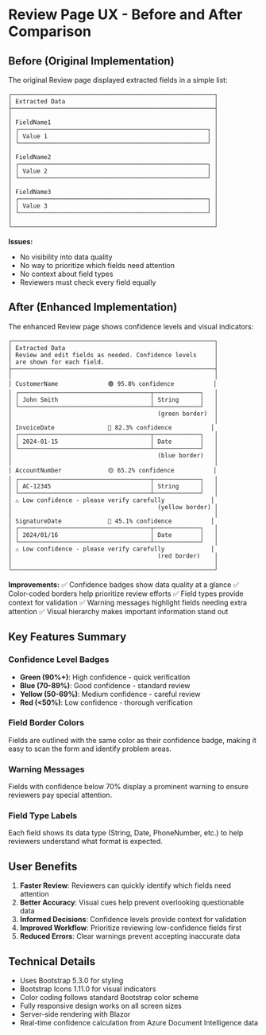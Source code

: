 # Review Page UX - Before and After Comparison

## Before (Original Implementation)

The original Review page displayed extracted fields in a simple list:

```
┌─────────────────────────────────────────────────────────┐
│ Extracted Data                                          │
├─────────────────────────────────────────────────────────┤
│                                                         │
│ FieldName1                                              │
│ ┌─────────────────────────────────────────────────────┐ │
│ │ Value 1                                             │ │
│ └─────────────────────────────────────────────────────┘ │
│                                                         │
│ FieldName2                                              │
│ ┌─────────────────────────────────────────────────────┐ │
│ │ Value 2                                             │ │
│ └─────────────────────────────────────────────────────┘ │
│                                                         │
│ FieldName3                                              │
│ ┌─────────────────────────────────────────────────────┐ │
│ │ Value 3                                             │ │
│ └─────────────────────────────────────────────────────┘ │
│                                                         │
└─────────────────────────────────────────────────────────┘
```

**Issues:**
- No visibility into data quality
- No way to prioritize which fields need attention
- No context about field types
- Reviewers must check every field equally

## After (Enhanced Implementation)

The enhanced Review page shows confidence levels and visual indicators:

```
┌─────────────────────────────────────────────────────────┐
│ Extracted Data                                          │
│ Review and edit fields as needed. Confidence levels     │
│ are shown for each field.                               │
├─────────────────────────────────────────────────────────┤
│                                                         │
│ CustomerName              🟢 95.8% confidence           │
│ ┌─────────────────────────────────────┬─────────────┐   │
│ │ John Smith                          │ String      │   │
│ └─────────────────────────────────────┴─────────────┘   │
│                                         (green border)  │
│                                                         │
│ InvoiceDate               🔵 82.3% confidence           │
│ ┌─────────────────────────────────────┬─────────────┐   │
│ │ 2024-01-15                          │ Date        │   │
│ └─────────────────────────────────────┴─────────────┘   │
│                                         (blue border)   │
│                                                         │
│ AccountNumber             🟡 65.2% confidence           │
│ ┌─────────────────────────────────────┬─────────────┐   │
│ │ AC-12345                            │ String      │   │
│ └─────────────────────────────────────┴─────────────┘   │
│ ⚠️ Low confidence - please verify carefully             │
│                                         (yellow border) │
│                                                         │
│ SignatureDate             🔴 45.1% confidence           │
│ ┌─────────────────────────────────────┬─────────────┐   │
│ │ 2024/01/16                          │ Date        │   │
│ └─────────────────────────────────────┴─────────────┘   │
│ ⚠️ Low confidence - please verify carefully             │
│                                         (red border)    │
│                                                         │
└─────────────────────────────────────────────────────────┘
```

**Improvements:**
✅ Confidence badges show data quality at a glance
✅ Color-coded borders help prioritize review efforts
✅ Field types provide context for validation
✅ Warning messages highlight fields needing extra attention
✅ Visual hierarchy makes important information stand out

## Key Features Summary

### Confidence Level Badges
- **Green (90%+)**: High confidence - quick verification
- **Blue (70-89%)**: Good confidence - standard review
- **Yellow (50-69%)**: Medium confidence - careful review
- **Red (<50%)**: Low confidence - thorough verification

### Field Border Colors
Fields are outlined with the same color as their confidence badge, making it easy to scan the form and identify problem areas.

### Warning Messages
Fields with confidence below 70% display a prominent warning to ensure reviewers pay special attention.

### Field Type Labels
Each field shows its data type (String, Date, PhoneNumber, etc.) to help reviewers understand what format is expected.

## User Benefits

1. **Faster Review**: Reviewers can quickly identify which fields need attention
2. **Better Accuracy**: Visual cues help prevent overlooking questionable data
3. **Informed Decisions**: Confidence levels provide context for validation
4. **Improved Workflow**: Prioritize reviewing low-confidence fields first
5. **Reduced Errors**: Clear warnings prevent accepting inaccurate data

## Technical Details

- Uses Bootstrap 5.3.0 for styling
- Bootstrap Icons 1.11.0 for visual indicators
- Color coding follows standard Bootstrap color scheme
- Fully responsive design works on all screen sizes
- Server-side rendering with Blazor
- Real-time confidence calculation from Azure Document Intelligence data
